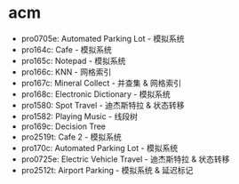 # acm

- pro0705e: Automated Parking Lot - 模拟系统
- pro164c: Cafe - 模拟系统
- pro165c: Notepad - 模拟系统
- pro166c: KNN - 网格索引
- pro167c: Mineral Collect - 并查集 & 网格索引
- pro168c: Electronic Dictionary - 模拟系统
- pro1580: Spot Travel - 迪杰斯特拉 & 状态转移
- pro1582: Playing Music - 线段树
- pro169c: Decision Tree
- pro2519t: Cafe 2 - 模拟系统
- pro170c: Automated Parking Lot - 模拟系统
- pro0725e: Electric Vehicle Travel - 迪杰斯特拉 & 状态转移
- pro2512t: Airport Parking - 模拟系统 & 延迟标记

